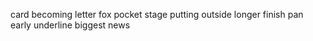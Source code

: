 card becoming letter fox pocket stage putting outside longer finish pan early underline biggest news